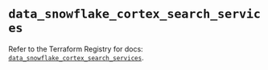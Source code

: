 # `data_snowflake_cortex_search_services`

Refer to the Terraform Registry for docs: [`data_snowflake_cortex_search_services`](https://registry.terraform.io/providers/snowflake-labs/snowflake/0.99.0/docs/data-sources/cortex_search_services).

